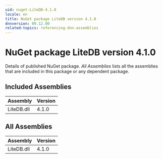 ```yaml
---
uid: nuget-LiteDB-4.1.0
locale: en
title: NuGet package LiteDB version 4.1.0
dnnversion: 09.12.00
related-topics: referencing-dnn-assemblies
---
```


# NuGet package LiteDB version 4.1.0
Details of published NuGet package.
*All Assemblies* lists all the assemblies that are included in this package or any dependent package.

## Included Assemblies

|Assembly|Version|
|---|---|
|LiteDB.dll|4.1.0|

## All Assemblies

|Assembly|Version|
|---|---|
|LiteDB.dll|4.1.0|

